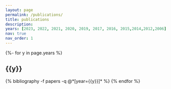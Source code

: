 ```yaml
---
layout: page
permalink: /publications/
title: publications
description: 
years: [2023, 2022, 2021, 2020, 2019, 2017, 2016, 2015,2014,2012,2006]
nav: true
nav_order: 1
---
```

<!-- _pages/publications.md -->
<div class="publications">

{%- for y in page.years %}
  <h2 class="year">{{y}}</h2>
  {% bibliography -f papers -q @*[year={{y}}]* %}
{% endfor %}

</div>

